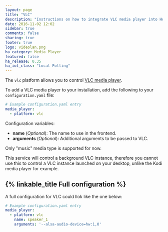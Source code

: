 ```yaml
---
layout: page
title: "VLC"
description: "Instructions on how to integrate VLC media player into Home Assistant."
date: 2016-11-02 12:02
sidebar: true
comments: false
sharing: true
footer: true
logo: videolan.png
ha_category: Media Player
featured: false
ha_release: 0.35
ha_iot_class: "Local Polling"
---
```


The `vlc` platform allows you to control [VLC media player](http://www.videolan.org/vlc/index.html).

To add a VLC media player to your installation, add the following to your `configuration.yaml` file:

```yaml
# Example configuration.yaml entry
media_player:
  - platform: vlc
```

Configuration variables:

- **name** (*Optional*): The name to use in the frontend.
- **arguments** (*Optional*): Additional arguments to be passed to VLC.

Only "music" media type is supported for now.

This service will control a background VLC instance, therefore you cannot use this to control a VLC instance launched on your desktop, unlike the Kodi media player for example.

## {% linkable_title Full configuration %}

A full configuration for VLC could llok like the one below:

```yaml
# Example configuration.yaml entry
media_player:
  - platform: vlc
    name: speaker_1
    arguments: '--alsa-audio-device=hw:1,0'
```
